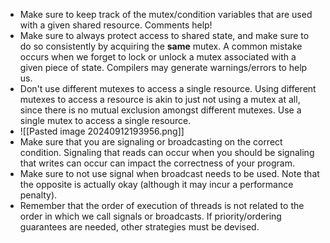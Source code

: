 - Make sure to keep track of the mutex/condition variables that are used with a given shared resource. Comments help!
- Make sure to always protect access to shared state, and make sure to do so consistently by acquiring the **same** mutex. A common mistake occurs when we forget to lock or unlock a mutex associated with a given piece of state. Compilers may generate warnings/errors to help us.
- Don't use different mutexes to access a single resource. Using different mutexes to access a resource is akin to just not using a mutex at all, since there is no mutual exclusion amongst different mutexes. Use a single mutex to access a single resource. 
- ![[Pasted image 20240912193956.png]]
- Make sure that you are signaling or broadcasting on the correct condition. Signaling that reads can occur when you should be signaling that writes can occur can impact the correctness of your program.
- Make sure to not use signal when broadcast needs to be used. Note that the opposite is actually okay (although it may incur a performance penalty).
- Remember that the order of execution of threads is not related to the order in which we call signals or broadcasts. If priority/ordering guarantees are needed, other strategies must be devised.

## [](https://www.omscs-notes.com/operating-systems/threads-and-concurrency/#spurious-wake-ups)